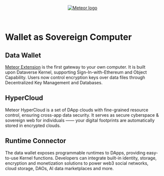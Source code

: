 <br/>
<p align="center">
<a href=" " target="_blank">
<img src="https://github.com/meteor-web3/.github/raw/main/assets/logo-white.png"  alt="Meteor logo">
</a >
</p >
<br/>

# Wallet as Sovereign Computer

## Data Wallet

[Meteor Extension](https://chrome.google.com/webstore/detail/dataverse/kcigpjcafekokoclamfendmaapcljead) is the first gateway to your own computer. It is built upon Dataverse Kernel, supporting Sign-In-with-Ethereum and Object Capability. Users now control encryption keys over data files through Decentralized Key Management and Databases. 

## HyperCloud

Meteor HyperCloud is a set of DApp clouds with fine-grained resource control, ensuring cross-app data security. It serves as secure cyberspace & sovereign web for individuals —— your digital footprints are automatically stored in encrypted clouds. 

## Runtime Connector

The data wallet exposes programmable runtimes to DApps, providing easy-to-use Kernel functions. Developers can integrate built-in identity, storage, encryption and monetization solutions to power web3 social networks, cloud storage, DAOs, AI data marketplaces and more.
